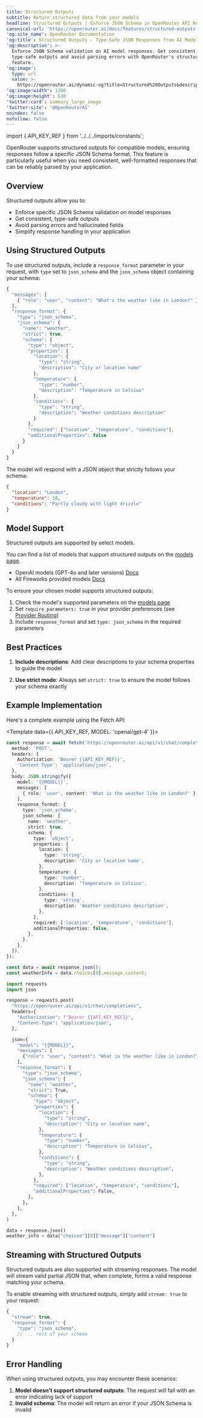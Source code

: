 ```yaml
---
title: Structured Outputs
subtitle: Return structured data from your models
headline: Structured Outputs | Enforce JSON Schema in OpenRouter API Responses
canonical-url: 'https://openrouter.ai/docs/features/structured-outputs'
'og:site_name': OpenRouter Documentation
'og:title': Structured Outputs - Type-Safe JSON Responses from AI Models
'og:description': >-
  Enforce JSON Schema validation on AI model responses. Get consistent,
  type-safe outputs and avoid parsing errors with OpenRouter's structured output
  feature.
'og:image':
  type: url
  value: >-
    https://openrouter.ai/dynamic-og?title=Structured%20Outputs&description=Type-Safe%20JSON%20Responses%20from%20AI%20Models
'og:image:width': 1200
'og:image:height': 630
'twitter:card': summary_large_image
'twitter:site': '@OpenRouterAI'
noindex: false
nofollow: false
---
```


import { API_KEY_REF } from '../../../imports/constants';

OpenRouter supports structured outputs for compatible models, ensuring responses follow a specific JSON Schema format. This feature is particularly useful when you need consistent, well-formatted responses that can be reliably parsed by your application.

## Overview

Structured outputs allow you to:

- Enforce specific JSON Schema validation on model responses
- Get consistent, type-safe outputs
- Avoid parsing errors and hallucinated fields
- Simplify response handling in your application

## Using Structured Outputs

To use structured outputs, include a `response_format` parameter in your request, with `type` set to `json_schema` and the `json_schema` object containing your schema:

```typescript
{
  "messages": [
    { "role": "user", "content": "What's the weather like in London?" }
  ],
  "response_format": {
    "type": "json_schema",
    "json_schema": {
      "name": "weather",
      "strict": true,
      "schema": {
        "type": "object",
        "properties": {
          "location": {
            "type": "string",
            "description": "City or location name"
          },
          "temperature": {
            "type": "number",
            "description": "Temperature in Celsius"
          },
          "conditions": {
            "type": "string",
            "description": "Weather conditions description"
          }
        },
        "required": ["location", "temperature", "conditions"],
        "additionalProperties": false
      }
    }
  }
}
```

The model will respond with a JSON object that strictly follows your schema:

```json
{
  "location": "London",
  "temperature": 18,
  "conditions": "Partly cloudy with light drizzle"
}
```

## Model Support

Structured outputs are supported by select models.

You can find a list of models that support structured outputs on the [models page](https://openrouter.ai/models?order=newest&supported_parameters=structured_outputs).

- OpenAI models (GPT-4o and later versions) [Docs](https://platform.openai.com/docs/guides/structured-outputs)
- All Fireworks provided models [Docs](https://docs.fireworks.ai/structured-responses/structured-response-formatting#structured-response-modes)

To ensure your chosen model supports structured outputs:

1. Check the model's supported parameters on the [models page](https://openrouter.ai/models)
2. Set `require_parameters: true` in your provider preferences (see [Provider Routing](/docs/features/provider-routing))
3. Include `response_format` and set `type: json_schema` in the required parameters

## Best Practices

1. **Include descriptions**: Add clear descriptions to your schema properties to guide the model

2. **Use strict mode**: Always set `strict: true` to ensure the model follows your schema exactly

## Example Implementation

Here's a complete example using the Fetch API:

<Template data={{
  API_KEY_REF,
  MODEL: 'openai/gpt-4'
}}>
<CodeGroup>

```typescript title="With TypeScript"
const response = await fetch('https://openrouter.ai/api/v1/chat/completions', {
  method: 'POST',
  headers: {
    Authorization: 'Bearer {{API_KEY_REF}}',
    'Content-Type': 'application/json',
  },
  body: JSON.stringify({
    model: '{{MODEL}}',
    messages: [
      { role: 'user', content: 'What is the weather like in London?' },
    ],
    response_format: {
      type: 'json_schema',
      json_schema: {
        name: 'weather',
        strict: true,
        schema: {
          type: 'object',
          properties: {
            location: {
              type: 'string',
              description: 'City or location name',
            },
            temperature: {
              type: 'number',
              description: 'Temperature in Celsius',
            },
            conditions: {
              type: 'string',
              description: 'Weather conditions description',
            },
          },
          required: ['location', 'temperature', 'conditions'],
          additionalProperties: false,
        },
      },
    },
  }),
});

const data = await response.json();
const weatherInfo = data.choices[0].message.content;
```

```python title="With Python"
import requests
import json

response = requests.post(
  "https://openrouter.ai/api/v1/chat/completions",
  headers={
    "Authorization": f"Bearer {{API_KEY_REF}}",
    "Content-Type": "application/json",
  },

  json={
    "model": "{{MODEL}}",
    "messages": [
      {"role": "user", "content": "What is the weather like in London?"},
    ],
    "response_format": {
      "type": "json_schema",
      "json_schema": {
        "name": "weather",
        "strict": True,
        "schema": {
          "type": "object",
          "properties": {
            "location": {
              "type": "string",
              "description": "City or location name",
            },
            "temperature": {
              "type": "number",
              "description": "Temperature in Celsius",
            },
            "conditions": {
              "type": "string",
              "description": "Weather conditions description",
            },
          },
          "required": ["location", "temperature", "conditions"],
          "additionalProperties": False,
        },
      },
    },
  },
)

data = response.json()
weather_info = data["choices"][0]["message"]["content"]
```

</CodeGroup>

</Template>

## Streaming with Structured Outputs

Structured outputs are also supported with streaming responses. The model will stream valid partial JSON that, when complete, forms a valid response matching your schema.

To enable streaming with structured outputs, simply add `stream: true` to your request:

```typescript
{
  "stream": true,
  "response_format": {
    "type": "json_schema",
    // ... rest of your schema
  }
}
```

## Error Handling

When using structured outputs, you may encounter these scenarios:

1. **Model doesn't support structured outputs**: The request will fail with an error indicating lack of support
2. **Invalid schema**: The model will return an error if your JSON Schema is invalid
